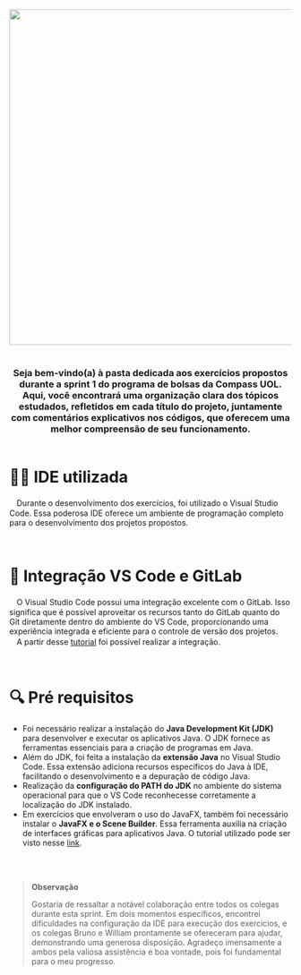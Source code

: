 <div align = "center">

<img src="https://gitlab.com/letsquicia/compass/-/raw/main/images/logoexercicios.JPG" width="600px"/>
<br>
<br>
</div>

<h3 align = "center">
Seja bem-vindo(a) à pasta dedicada aos exercícios propostos durante a sprint 1 do programa de bolsas da Compass UOL. Aqui, você encontrará uma organização clara dos tópicos estudados, refletidos em cada título do projeto, juntamente com comentários explicativos nos códigos, que oferecem uma melhor compreensão de seu funcionamento.
<br>
<br>

#
</h3>

# 👩‍💻 IDE utilizada
ㅤDurante o desenvolvimento dos exercícios, foi utilizado o Visual Studio Code. Essa poderosa IDE oferece um ambiente de programação completo para o desenvolvimento dos projetos propostos. 

<br>

# 🦊 Integração VS Code e GitLab
ㅤO Visual Studio Code possui uma integração excelente com o GitLab. Isso significa que é possível aproveitar os recursos tanto do GitLab quanto do Git diretamente dentro do ambiente do VS Code, proporcionando uma experiência integrada e eficiente para o controle de versão dos projetos.<br>
ㅤA partir desse [tutorial](https://www.youtube.com/watch?v=Mw6dl57LHOU&ab_channel=JaviMata) foi possível realizar a integração.

<br>

# 🔍 Pré requisitos
* Foi necessário realizar a instalação do **Java Development Kit (JDK)** para desenvolver e executar os aplicativos Java. O JDK fornece as ferramentas essenciais para a criação de programas em Java.
* Além do JDK, foi feita a instalação da **extensão Java** no Visual Studio Code. Essa extensão adiciona recursos específicos do Java à IDE, facilitando o desenvolvimento e a depuração de código Java.
* Realização da **configuração do PATH do JDK** no ambiente do sistema operacional para que o VS Code reconhecesse corretamente a localização do JDK instalado.
* Em exercícios que envolveram o uso do JavaFX, também foi necessário instalar o **JavaFX e o Scene Builder**. Essa ferramenta auxilia na criação de interfaces gráficas para aplicativos Java. 
O tutorial utilizado pode ser visto nesse [link](https://www.youtube.com/watch?v=A_fF7fl2lAs&t=148s&ab_channel=AcademiadosDevs). 

<br>

<br>

>**Observação**
>
>Gostaria de ressaltar a notável colaboração entre todos os colegas durante esta sprint. Em dois momentos específicos, encontrei dificuldades na configuração da IDE para execução dos exercícios, e os colegas Bruno e William prontamente se ofereceram para ajudar, demonstrando uma generosa disposição. Agradeço imensamente a ambos pela valiosa assistência e boa vontade, pois foi fundamental para o meu progresso. 